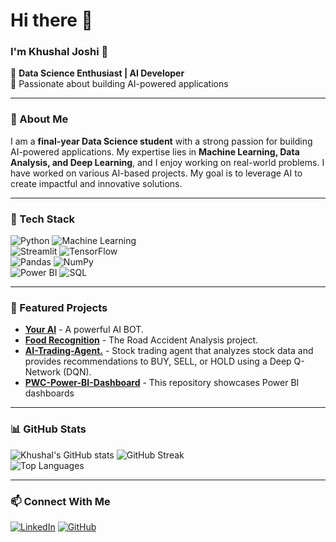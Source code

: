 # Hi there 👋

### I'm Khushal Joshi 👋  
🔹 **Data Science Enthusiast | AI Developer**  
🔹 Passionate about building AI-powered applications  

--- 

### 📝 About Me  
I am a **final-year Data Science student** with a strong passion for building AI-powered applications. My expertise lies in **Machine Learning, Data Analysis, and Deep Learning**, and I enjoy working on real-world problems. I have worked on various AI-based projects. My goal is to leverage AI to create impactful and innovative solutions.  

---

### 🚀 Tech Stack  
![Python](https://img.shields.io/badge/Python-3776AB?style=for-the-badge&logo=python&logoColor=white)  ![Machine Learning](https://img.shields.io/badge/Machine%20Learning-%23FF6F00.svg?style=for-the-badge&logo=ml)  
![Streamlit](https://img.shields.io/badge/Streamlit-FF4B4B?style=for-the-badge&logo=streamlit&logoColor=white)  ![TensorFlow](https://img.shields.io/badge/TensorFlow-FF6F00?style=for-the-badge&logo=tensorflow&logoColor=white)  
![Pandas](https://img.shields.io/badge/Pandas-150458?style=for-the-badge&logo=pandas&logoColor=white)  ![NumPy](https://img.shields.io/badge/NumPy-013243?style=for-the-badge&logo=numpy&logoColor=white)  
![Power BI](https://img.shields.io/badge/Power%20BI-F2C811?style=for-the-badge&logo=powerbi&logoColor=black) ![SQL](https://img.shields.io/badge/SQL-4479A1?style=for-the-badge&logo=mysql&logoColor=white)    

---

### 📌 Featured Projects  
- **[Your AI](https://github.com/khushal728/AI-Bot)** - A powerful AI BOT.  
- **[Food Recognition](https://github.com/khushal728/Road-Accident-Analysis)** - The Road Accident Analysis project.  
- **[AI-Trading-Agent.](https://github.com/khushal728/AI-Trading-Agent.)** - Stock trading agent that analyzes stock data and provides recommendations to BUY, SELL, or HOLD using a Deep Q-Network (DQN).  
- **[PWC-Power-BI-Dashboard](https://github.com/khushal728/PWC-Power-BI-Dashboards-)** - This repository showcases Power BI dashboards   
---

### 📊 GitHub Stats  
![Khushal's GitHub stats](https://github-readme-stats.vercel.app/api?username=khushal728&show_icons=true&theme=radical) ![GitHub Streak](https://github-readme-streak-stats.herokuapp.com/?user=khushal728&theme=radical)  
![Top Languages](https://github-readme-stats.vercel.app/api/top-langs/?username=khushal728&layout=compact&theme=radical) 

---

### 📫 Connect With Me  
[![LinkedIn](https://img.shields.io/badge/LinkedIn-0A66C2?style=for-the-badge&logo=linkedin&logoColor=white)](https://www.linkedin.com/in/khushal-joshi728/)
[![GitHub](https://img.shields.io/badge/GitHub-181717?style=for-the-badge&logo=github&logoColor=white)](https://github.com/khushal728)


<!--
**khushal728/Khushal728** is a ✨ _special_ ✨ repository because its `README.md` (this file) appears on your GitHub profile.

Here are some ideas to get you started:

- 🔭 I’m currently working on ...
- 🌱 I’m currently learning ...
- 👯 I’m looking to collaborate on ...
- 🤔 I’m looking for help with ...
- 💬 Ask me about ...
- 📫 How to reach me: ...
- 😄 Pronouns: ...
- ⚡ Fun fact: ...
-->
